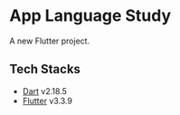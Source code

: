 # App Language Study

A new Flutter project.

## Tech Stacks

- [Dart]() v2.18.5
- [Flutter]() v3.3.9